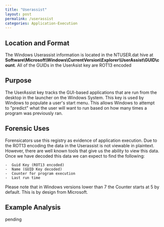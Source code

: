```yaml
---
title: "Userassist"
layout: post
permalink: /userassist
categories: Application-Execution
---
```


## Location and Format

The Windows Userassist information is located in the NTUSER.dat hive at **Software\Microsoft\Windows\CurrentVersion\Explorer\UserAssist\GUID\count**. All of the GUIDs in the UserAsist key are ROT13 encoded

## Purpose

The UserAssist key tracks the GUI-based applications that are run from the desktop in the launcher on the Windows System. This key is used by Windows to populate a user's start menu. This allows Windows to attempt to "predict" what the user will want to run based on how many times a program was previously ran.

## Forensic Uses

Forensicators use this registry as evidence of application execution. Due to the ROT13 encoding the data in the Userassist is not viewable in plaintext. However, there are well known tools that give us the ability to view this data. Once we have decoded this data we can expect to find the following:

    -  Guid Key (ROT13 encoded)
    -  Name (GUID Key decoded)
    -  Counter for program execution
    -  Last run time

Please note that in Windows versions lower than 7 the Counter starts at 5 by default. This is by design from Microsoft.

## Example Analysis

pending